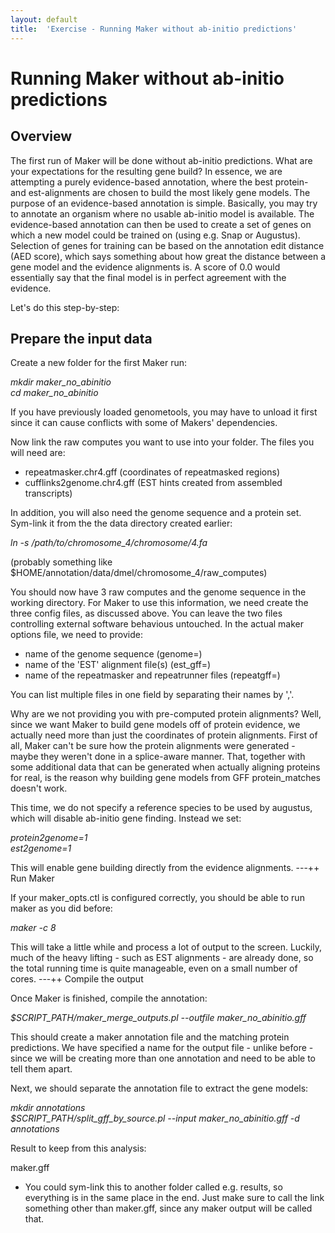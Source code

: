 ```yaml
---
layout: default
title:  'Exercise - Running Maker without ab-initio predictions'
---
```


# Running Maker without ab-initio predictions
## Overview

The first run of Maker will be done without ab-initio predictions. What are your expectations for the resulting gene build? In essence, we are attempting a purely evidence-based annotation, where the best protein- and est-alignments are chosen to build the most likely gene models. The purpose of an evidence-based annotation is simple. Basically, you may try to annotate an organism where no usable ab-initio model is available. The evidence-based annotation can then be used to create a set of genes on which a new model could be trained on (using e.g. Snap or Augustus). Selection of genes for training can be based on the annotation edit distance (AED score), which says something about how great the distance between a gene model and the evidence alignments is. A score of 0.0 would essentially say that the final model is in perfect agreement with the evidence.

Let's do this step-by-step:
## Prepare the input data

Create a new folder for the first Maker run:

<i>mkdir maker\_no\_abinitio</i>  
<i>cd maker\_no\_abinitio</i>

If you have previously loaded genometools, you may have to unload it first since it can cause conflicts with some of Makers' dependencies.

Now link the raw computes you want to use into your folder. The files you will need are:

- repeatmasker.chr4.gff (coordinates of repeatmasked regions)
- cufflinks2genome.chr4.gff (EST hints created from assembled transcripts)

<span style="background-color: transparent;">In addition, you will also need the genome sequence and a protein set. Sym-link it from the the data directory created earlier:</span>

*ln -s /path/to/chromosome\_4/chromosome/4.fa*

(probably something like $HOME/annotation/data/dmel/chromosome\_4/raw\_computes)

You should now have 3 raw computes and the genome sequence in the working directory. For Maker to use this information, we need create the three config files, as discussed above. You can leave the two files controlling external software behavious untouched. In the actual maker options file, we need to provide:

- name of the genome sequence (genome=)
- name of the 'EST' alignment file(s) (est\_gff=)
- name of the repeatmasker and repeatrunner files (repeatgff=)

You can list multiple files in one field by separating their names by ','.

Why are we not providing you with pre-computed protein alignments? Well, since we want Maker to build gene models off of protein evidence, we actually need more than just the coordinates of protein alignments. First of all, Maker can't be sure how the protein alignments were generated - maybe they weren't done in a splice-aware manner. That, together with some additional data that can be generated when actually aligning proteins for real, is the reason why building gene models from GFF protein\_matches doesn't work.

This time, we do not specify a reference species to be used by augustus, which will disable ab-initio gene finding. Instead we set:

<i>protein2genome=1</i>  
<i>est2genome=1</i>

This will enable gene building directly from the evidence alignments.
---++ Run Maker

If your maker\_opts.ctl is configured correctly, you should be able to run maker as you did before:

*maker -c 8*

This will take a little while and process a lot of output to the screen. Luckily, much of the heavy lifting - such as EST alignments - are already done, so the total running time is quite manageable, even on a small number of cores.
---++ Compile the output

Once Maker is finished, compile the annotation:

*$SCRIPT\_PATH/maker\_merge\_outputs.pl --outfile maker\_no\_abinitio.gff*

This should create a maker annotation file and the matching protein predictions. We have specified a name for the output file - unlike before - since we will be creating more than one annotation and need to be able to tell them apart.

Next, we should separate the annotation file to extract the gene models:

<i>mkdir annotations</i>  
<i>$SCRIPT\_PATH/split\_gff\_by\_source.pl --input maker\_no\_abinitio.gff -d annotations</i>

Result to keep from this analysis:

maker.gff  
- You could sym-link this to another folder called e.g. results, so everything is in the same place in the end. Just make sure to call the link something other than maker.gff, since any maker output will be called that.